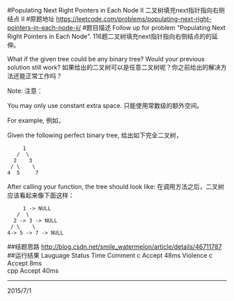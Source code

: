 #Populating Next Right Pointers in Each Node II 二叉树填充next指针指向右侧结点 II
#原题地址
https://leetcode.com/problems/populating-next-right-pointers-in-each-node-ii/
#题目描述
Follow up for problem "Populating Next Right Pointers in Each Node".
116题二叉树填充next指针指向右侧结点的的延伸。

What if the given tree could be any binary tree? Would your previous solution still work?
如果给出的二叉树可以是任意二叉树呢？你之前给出的解决方法还能正常工作吗？

Note:
注意：

You may only use constant extra space.
只能使用常数级的额外空间。

For example,
例如，

Given the following perfect binary tree,
给出如下完全二叉树，

         1
       /  \
      2    3
     / \    \
    4  5     7

After calling your function, the tree should look like:
在调用方法之后，二叉树应该看起来像下面这样：

         1 -> NULL
       /  \
      2 -> 3 -> NULL
     / \    \
    4-> 5 -> 7 -> NULL

##结题思路
http://blog.csdn.net/smile_watermelon/article/details/46711787
##运行结果
    Lauguage  Status  Time  Comment
    c         Accept  48ms  Violence
    c         Accept  8ms   
    cpp       Accept  40ms

---
2015/7/1

